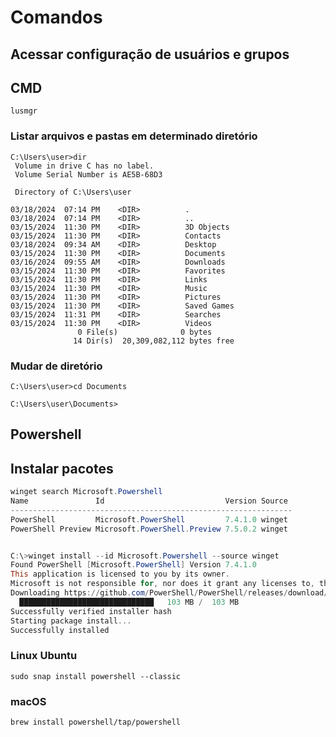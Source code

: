 # Comandos

## Acessar configuração de usuários e grupos

## CMD

``
lusmgr
``
### Listar arquivos e pastas em determinado diretório
```
C:\Users\user>dir
 Volume in drive C has no label.
 Volume Serial Number is AE5B-68D3

 Directory of C:\Users\user

03/18/2024  07:14 PM    <DIR>          .
03/18/2024  07:14 PM    <DIR>          ..
03/15/2024  11:30 PM    <DIR>          3D Objects
03/15/2024  11:30 PM    <DIR>          Contacts
03/18/2024  09:34 AM    <DIR>          Desktop
03/15/2024  11:30 PM    <DIR>          Documents
03/16/2024  09:55 AM    <DIR>          Downloads
03/15/2024  11:30 PM    <DIR>          Favorites
03/15/2024  11:30 PM    <DIR>          Links
03/15/2024  11:30 PM    <DIR>          Music
03/15/2024  11:30 PM    <DIR>          Pictures
03/15/2024  11:30 PM    <DIR>          Saved Games
03/15/2024  11:31 PM    <DIR>          Searches
03/15/2024  11:30 PM    <DIR>          Videos
               0 File(s)              0 bytes
              14 Dir(s)  20,309,082,112 bytes free

```

### Mudar de diretório
```
C:\Users\user>cd Documents

C:\Users\user\Documents>
```

## Powershell

## Instalar pacotes
```Powershell
winget search Microsoft.Powershell
Name               Id                           Version Source
---------------------------------------------------------------
PowerShell         Microsoft.PowerShell         7.4.1.0 winget
PowerShell Preview Microsoft.PowerShell.Preview 7.5.0.2 winget


C:\>winget install --id Microsoft.Powershell --source winget
Found PowerShell [Microsoft.PowerShell] Version 7.4.1.0
This application is licensed to you by its owner.
Microsoft is not responsible for, nor does it grant any licenses to, third-party packages.
Downloading https://github.com/PowerShell/PowerShell/releases/download/v7.4.1/PowerShell-7.4.1-win-x64.msi
  ██████████████████████████████   103 MB /  103 MB
Successfully verified installer hash
Starting package install...
Successfully installed
```

### Linux Ubuntu
``
sudo snap install powershell --classic
``
### macOS
``
brew install powershell/tap/powershell
``

